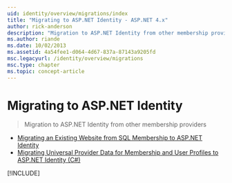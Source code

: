 ```yaml
---
uid: identity/overview/migrations/index
title: "Migrating to ASP.NET Identity - ASP.NET 4.x"
author: rick-anderson
description: "Migration to ASP.NET Identity from other membership providers"
ms.author: riande
ms.date: 10/02/2013
ms.assetid: 4a54fee1-d064-4d67-837a-87143a9205fd
msc.legacyurl: /identity/overview/migrations
msc.type: chapter
ms.topic: concept-article
---
```

# Migrating to ASP.NET Identity

> Migration to ASP.NET Identity from other membership providers

- [Migrating an Existing Website from SQL Membership to ASP.NET Identity](migrating-an-existing-website-from-sql-membership-to-aspnet-identity.md)
- [Migrating Universal Provider Data for Membership and User Profiles to ASP.NET Identity (C#)](migrating-universal-provider-data-for-membership-and-user-profiles-to-aspnet-identity.md)

[!INCLUDE[](../../../includes/identity/alter-command-exception.md)]
